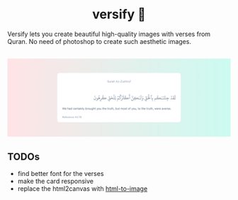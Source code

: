<h1 align='center'>versify 🌙</h1>
<p>Versify lets you create beautiful high-quality images with verses from Quran. No need of photoshop to create such aesthetic images.</p>

<img src='public/versify.png' style='margin-top: 1rem;'/>

## TODOs

- find better font for the verses
- make the card responsive
- replace the html2canvas with <a href='https://github.com/bubkoo/html-to-image'>html-to-image</a>
